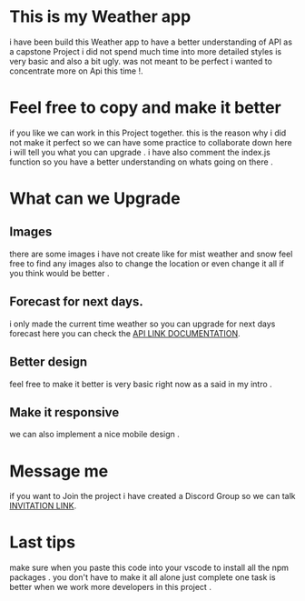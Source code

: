 # This is my Weather app 

i have been build this Weather app to have a better understanding of API as a capstone Project 
i did not spend much time into more detailed styles is very basic and also a bit ugly.
was not meant to be perfect i wanted to concentrate more on Api this time !.

# Feel free to copy and make it better 

if you like we can work in this Project together.
this is the reason why i did not make it perfect so we can have some practice to collaborate 
down here i will tell you what you can upgrade .
i have also comment the index.js function so you have a better understanding on whats going on there .

# What can we Upgrade

## Images

there are some images i have not create like for mist weather and snow  feel free to find any images also to change the location or even change it all if you think would be better .

## Forecast for next days.

i only made the current time weather so you can upgrade for next days forecast here you can check the [API LINK DOCUMENTATION](https://openweathermap.org/api).

## Better design 

feel free to make it better is very basic right now as a said in my intro .

## Make it responsive 

we can also implement a nice mobile design .

# Message me 

if you want to Join the project i have created a Discord Group so we can talk [INVITATION LINK](https://discord.gg/aDDTPgnr).

# Last tips 

make sure when you paste this code into your vscode to install all the npm packages .
you don't have to make it all alone just complete one task is better when we work more developers in this project .






